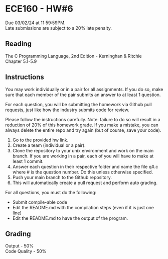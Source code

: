 # ECE160 - HW#6

Due 03/02/24 at 11:59:59PM.  
Late submissions are subject to a 20% late penalty.  

## Reading
The C Programming Language, 2nd Edition - Kerninghan & Ritchie  
Chapter 5.1-5.9

## Instructions
You may work individually or in a pair for all assignments. If you do so, make sure that each member of the pair submits an answer to at least 1 question.

For each question, you will be submitting the homework via Github pull requests, just like how the industry submits code for review. 

Please follow the instructions carefully. Note: failure to do so will result in a reduction of 20% of this homework grade. If you make a mistake, you can always delete the entire repo and try again (but of course, save your code).  
1. Go to the provided hw link.  
2. Create a team (individual or a pair).  
3. Clone the repository to your unix environment and work on the main branch. If you are working in a pair, each of you will have to make at least 1 commit.
4. Answer each question in their respective folder and name the file q#.c where # is the question number. Do this unless otherwise specified.  
5. Push your main branch to the Github repository.
6. This will automatically create a pull request and perform auto grading.

For all questions, you must do the following:
* Submit compile-able code
* Edit the README.md with the compilation steps (even if it is just one line)
* Edit the README.md to have the output of the program.

## Grading

Output - 50%  
Code Quality - 50%
